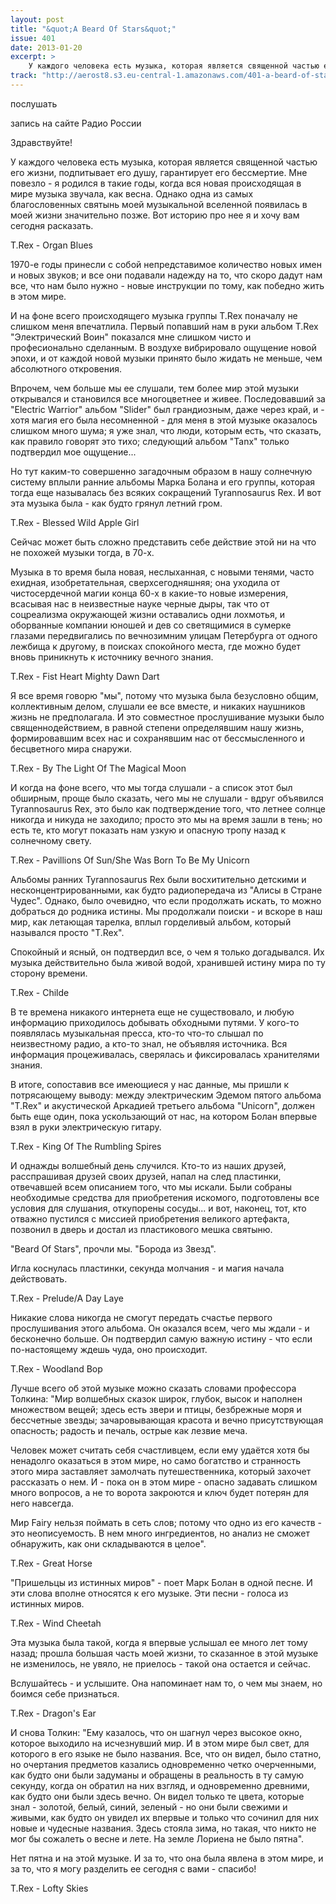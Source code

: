 ```yaml
---
layout: post
title: "&quot;A Beard Of Stars&quot;"
issue: 401
date: 2013-01-20
excerpt: >
    У каждого человека есть музыка, которая является священной частью его жизни, подпитывает его душу, гарантирует его бессмертие. Мне повезло - я родился в такие годы, когда вся новая происходящая в мире музыка звучала, как весна. Однако одна из самых благословенных святынь моей музыкальной вселенной появилась в моей жизни значительно позже. Вот историю про нее я и хочу вам сегодня расказать.
track: "http://aerost8.s3.eu-central-1.amazonaws.com/401-a-beard-of-stars.mp3"
---
```


послушать

запись на сайте Радио России

Здравствуйте!

У каждого человека есть музыка, которая является священной частью его жизни, подпитывает его душу, гарантирует его бессмертие. Мне повезло - я родился в такие годы, когда вся новая происходящая в мире музыка звучала, как весна. Однако одна из самых благословенных святынь моей музыкальной вселенной появилась в моей жизни значительно позже. Вот историю про нее я и хочу вам сегодня расказать.

T.Rex - Organ Blues

1970-е годы принесли с собой непредставимое количество новых имен и новых звуков; и все они подавали надежду на то, что скоро дадут нам все, что нам было нужно - новые инструкции по тому, как победно жить в этом мире.

И на фоне всего происходящего музыка группы T.Rex поначалу не слишком меня впечатлила. Первый попавший нам в руки альбом T.Rex "Электрический Воин" показался мне слишком чисто и професионально сделанным. В воздухе вибрировало ощущение новой эпохи, и от каждой новой музыки принято было жидать не меньше, чем абсолютного откровения.

Впрочем, чем больше мы ее слушали, тем более мир этой музыки открывался и становился все многоцветнее и живее. Последовавший за "Electric Warrior" альбом "Slider" был грандиозным, даже через край, и - хотя магия его была несомненной - для меня в этой музыке оказалось слишком много шума; я уже знал, что люди, которым есть, что сказать, как правило говорят это тихо; следующий альбом "Tanx" только подтвердил мое ощущение...

Но тут каким-то совершенно загадочным образом в нашу солнечную систему вплыли ранние альбомы Марка Болана и его группы, которая тогда еще называлась без всяких сокращений Tyrannosaurus Rex. И вот эта музыка была - как будто грянул летний гром.

T.Rex - Blessed Wild Apple Girl

Сейчас может быть сложно представить себе действие этой ни на что не похожей музыки тогда, в 70-х.

Музыка в то время была новая, неслыханная, с новыми тенями, часто ехидная, изобретательная, сверхсегодняшняя; она уходила от чистосердечной магии конца 60-х в какие-то новые измерения, всасывая нас в неизвестные науке черные дыры, так что от соцреализма окружающей жизни оставались одни лохмотья, и оборванные компании юношей и дев со светящимися в сумерке глазами передвигались по вечнозимним улицам Петербурга от одного лежбища к другому, в поисках спокойного места, где можно будет вновь приникнуть к источнику вечного знания.

T.Rex - Fist Heart Mighty Dawn Dart

Я все время говорю "мы", потому что музыка была безусловно общим, коллективным делом, слушали ее все вместе, и никаких наушников жизнь не предполагала. И это совместное прослушивание музыки было священнодействием, в равной степени определявшим нашу жизнь, формировавшим всех нас и сохранявшим нас от бессмысленного и бесцветного мира снаружи.

T.Rex - By The Light Of The Magical Moon

И когда на фоне всего, что мы тогда слушали - а список этот был обширным, проще было сказать, чего мы не слушали - вдруг объявился Tyrannosaurus Rex, это было как подтверждение того, что летнее солнце никогда и никуда не заходило; просто это мы на время зашли в тень; но есть те, кто могут показать нам узкую и опасную тропу назад к солнечному свету.

T.Rex - Pavillions Of Sun/She Was Born To Be My Unicorn

Альбомы ранних Tyrannosaurus Rex были восхитительно детскими и несконцентрированными, как будто радиопередача из "Алисы в Стране Чудес". Однако, было очевидно, что если продолжать искать, то можно добраться до родника истины. Мы продолжали поиски - и вскоре в наш мир, как летающая тарелка, вплыл горделивый альбом, который назывался просто "T.Rex".

Спокойный и ясный, он подтвердил все, о чем я только догадывался. Их музыка действительно была живой водой, хранившей истину мира по ту сторону времени.

T.Rex - Childe

В те времена никакого интернета еще не существовало, и любую информацию приходилось добывать обходными путями. У кого-то появлялась музыкальная пресса, кто-то что-то слышал по неизвестному радио, а кто-то знал, не объявляя источника. Вся информация процеживалась, сверялась и фиксировалась хранителями знания.

В итоге, сопоставив все имеющиеся у нас данные, мы пришли к потрясающему выводу: между электрическим Эдемом пятого альбома "T.Rex" и акустической Аркадией третьего альбома "Unicorn", должен быть еще один, пока ускользающий от нас, на котором Болан впервые взял в руки электрическую гитару.

T.Rex - King Of The Rumbling Spires

И однажды волшебный день случился. Кто-то из наших друзей, расспрашивая друзей своих друзей, напал на след пластинки, отвечавшей всем описанием того, что мы искали. Были собраны необходимые средства для приобретения искомого, подготовлены все условия для слушания, откупорены сосуды... и вот, наконец, тот, кто отважно пустился с миссией приобретения великого артефакта, позвонил в дверь и достал из пластикового мешка святыню.

"Beard Of Stars", прочли мы. "Борода из Звезд".

Игла коснулась пластинки, секунда молчания - и магия начала действовать.

T.Rex - Prelude/A Day Laye

Никакие слова никогда не смогут передать счастье первого прослушивания этого альбома. Он оказался всем, чего мы ждали - и бесконечно больше. Он подтвердил самую важную истину - что если по-настоящему ждешь чуда, оно происходит.

T.Rex - Woodland Bop

Лучше всего об этой музыке можно сказать словами профессора Толкина: "Мир волшебных сказок широк, глубок, высок и наполнен множеством вещей; здесь есть звери и птицы, безбрежные моря и бессчетные звезды; зачаровывающая красота и вечно присутствующая опасность; радость и печаль, острые как лезвие меча.

Человек может считать себя счастливцем, если ему удаётся хотя бы ненадолго оказаться в этом мире, но само богатство и странность этого мира заставляет замолчать путешественника, который захочет рассказать о нем. И - пока он в этом мире - опасно задавать слишком много вопросов, а не то ворота закроются и ключ будет потерян для него навсегда.

Мир Fairy нельзя поймать в сеть слов; потому что одно из его качеств - это неописуемость. В нем много ингредиентов, но анализ не сможет обнаружить, как они складываются в целое".

T.Rex - Great Horse

"Пришельцы из истинных миров" - поет Марк Болан в одной песне. И эти слова вполне относятся к его музыке. Эти песни - голоса из истинных миров.

T.Rex - Wind Cheetah

Эта музыка была такой, когда я впервые услышал ее много лет тому назад; прошла большая часть моей жизни, то сказанное в этой музыке не изменилось, не увяло, не приелось - такой она остается и сейчас.

Вслушайтесь - и услышите. Она напоминает нам то, о чем мы знаем, но боимся себе признаться.

T.Rex - Dragon's Ear

И снова Толкин: "Ему казалось, что он шагнул через высокое окно, которое выходило на исчезнувший мир. И в этом мире был свет, для которого в его языке не было названия. Все, что он видел, было статно, но очертания предметов казались одновременно четко очерченными, как будто они были задуманы и обращены в реальность в ту самую секунду, когда он обратил на них взгляд, и одновременно древними, как будто они были здесь вечно. Он видел только те цвета, которые знал - золотой, белый, синий, зеленый - но они были свежими и живыми, как будто он увидел их впервые и только что сочинил для них новые и чудесные названия. Здесь стояла зима, но такая, что никто не мог бы сожалеть о весне и лете. На земле Лориена не было пятна".

Нет пятна и на этой музыке. И за то, что она была явлена в этом мире, и за то, что я могу разделить ее сегодня с вами - спасибо!

T.Rex - Lofty Skies
